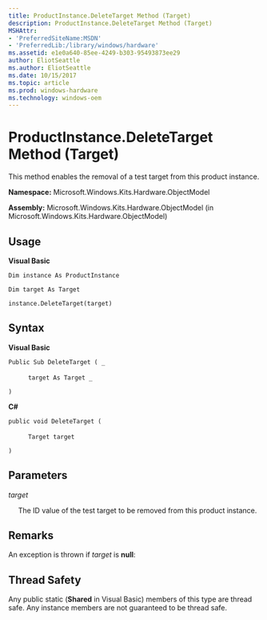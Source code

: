 ```yaml
---
title: ProductInstance.DeleteTarget Method (Target)
description: ProductInstance.DeleteTarget Method (Target)
MSHAttr:
- 'PreferredSiteName:MSDN'
- 'PreferredLib:/library/windows/hardware'
ms.assetid: e1e0a640-85ee-4249-b303-95493873ee29
author: EliotSeattle
ms.author: EliotSeattle
ms.date: 10/15/2017
ms.topic: article
ms.prod: windows-hardware
ms.technology: windows-oem
---
```


# ProductInstance.DeleteTarget Method (Target)


This method enables the removal of a test target from this product instance.

**Namespace:** Microsoft.Windows.Kits.Hardware.ObjectModel

**Assembly:** Microsoft.Windows.Kits.Hardware.ObjectModel (in Microsoft.Windows.Kits.Hardware.ObjectModel)

## <span id="Usage"></span><span id="usage"></span><span id="USAGE"></span>Usage


**Visual Basic**

`Dim instance As ProductInstance`

`Dim target As Target`

`instance.DeleteTarget(target)`

## <span id="Syntax"></span><span id="syntax"></span><span id="SYNTAX"></span>Syntax


**Visual Basic**

`Public Sub DeleteTarget ( _`

          `target As Target _`

`)`

**C#**

`public void DeleteTarget (`

          `Target target`

`)`

## <span id="Parameters"></span><span id="parameters"></span><span id="PARAMETERS"></span>Parameters


*target*

     The ID value of the test target to be removed from this product instance.

## <span id="Remarks"></span><span id="remarks"></span><span id="REMARKS"></span>Remarks


An exception is thrown if *target* is **null**:

## <span id="Thread_Safety"></span><span id="thread_safety"></span><span id="THREAD_SAFETY"></span>Thread Safety


Any public static (**Shared** in Visual Basic) members of this type are thread safe. Any instance members are not guaranteed to be thread safe.

 

 






